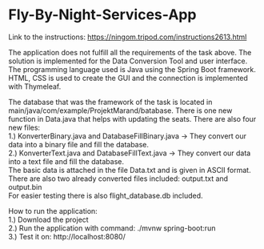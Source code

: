 # Fly-By-Night-Services-App

Link to the instructions:
https://ningom.tripod.com/instructions2613.html<br />

The application does not fulfill all the requirements of the task above. The solution is implemented for the Data Conversion Tool and user interface. <br />
The programming language used is Java using the Spring Boot framework. HTML, CSS is used to create the GUI and the connection is implemented with Thymeleaf. <br />

The database that was the framework of the task is located in main/java/com/example/ProjektMarand/batabase. There is one new function in Data.java that helps with updating the seats. There are also four new files: <br />
  1.) KonverterBinary.java and DatabaseFillBinary.java -> They convert our data into a binary file and fill the database. <br />
  2.) KonverterText.java and DatabaseFillText.java -> They convert our data into a text file and fill the database. <br />
The basic data is attached in the file Data.txt and is given in ASCII format. There are also two already converted files included: output.txt and output.bin <br />
For easier testing there is also flight_database.db included. <br />

How to run the application: <br />
  1.) Download the project <br />
  2.) Run the application with command: ./mvnw spring-boot:run <br />
  3.) Test it on: http://localhost:8080/ <br />
